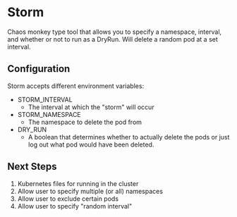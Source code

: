# Storm

Chaos monkey type tool that allows you to specify a namespace, interval, and whether or not to run as a DryRun. Will delete a random pod at a set interval.


## Configuration

Storm accepts different environment variables:

- STORM_INTERVAL
  - The interval at which the "storm" will occur
- STORM_NAMESPACE
  - The namespace to delete the pod from
- DRY_RUN
  - A boolean that determines whether to actually delete the pods or just log out what pod would have been deleted. 


## Next Steps

1. Kubernetes files for running in the cluster
1. Allow user to specify multiple (or all) namespaces
1. Allow user to exclude certain pods
1. Allow user to specify "random interval"

